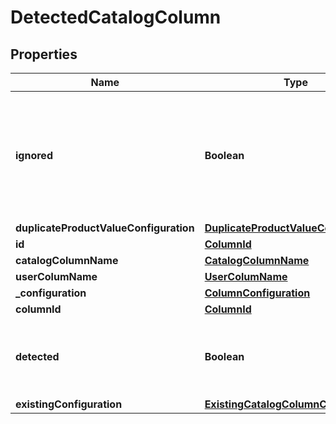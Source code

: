 
# DetectedCatalogColumn

## Properties
Name | Type | Description | Notes
------------ | ------------- | ------------- | -------------
**ignored** | **Boolean** | IF true, the product values of this column will be not taken in account during the importation process |  [optional]
**duplicateProductValueConfiguration** | [**DuplicateProductValueConfiguration**](DuplicateProductValueConfiguration.md) |  |  [optional]
**id** | [**ColumnId**](ColumnId.md) |  | 
**catalogColumnName** | [**CatalogColumnName**](CatalogColumnName.md) |  | 
**userColumName** | [**UserColumName**](UserColumName.md) |  | 
**_configuration** | [**ColumnConfiguration**](ColumnConfiguration.md) |  | 
**columnId** | [**ColumnId**](ColumnId.md) |  | 
**detected** | **Boolean** | Indicates if the column is detected or is from the current catalog | 
**existingConfiguration** | [**ExistingCatalogColumnConfiguration**](ExistingCatalogColumnConfiguration.md) |  |  [optional]



